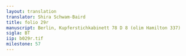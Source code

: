 ```yaml
---
layout: translation
translator: Shira Schwam-Baird
title: folio 29r
manuscript: Berlin, Kupferstichkabinett 78 D 8 (olim Hamilton 337)
sigla: BT
iip: b029r.tif
milestone: 57
---
```

